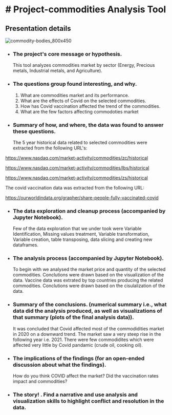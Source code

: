 # # Project-commodities Analysis Tool
## Presentation details
![commodity-bodies_800x450](https://user-images.githubusercontent.com/83671629/124959961-cd51db80-dfe9-11eb-965f-ec65f82767b0.png)


*  ### The project's core message or hypothesis.
      This tool analyzes commodities market by sector (Energy, Precious metals, Industrial metals, and Agriculture).
   
*  ### The questions group found interesting, and why.
    1. What are commodities market and its performance.
    2. What are the effects of Covid on the selected commodities.
    3. How has Covid vaccination affected the trend of the commodities.
    4. What are the few factors affecting commodoties market 

*  ### Summary of how, and where, the data was found to answer these questions.

    The 5 year historical data related to selected commodities were extracted from the following URL's:
    
https://www.nasdaq.com/market-activity/commodities/zc/historical

https://www.nasdaq.com/market-activity/commodities/lbs/historical

https://www.nasdaq.com/market-activity/commodities/zs/historical

  The covid vaccination data was extracted from the following URL:
  
  https://ourworldindata.org/grapher/share-people-fully-vaccinated-covid
  
  

*  ### The data exploration and cleanup process (accompanied by Jupyter Notebook).
  
      Few of the data exploration that we under took were Variable Identification, Missing values treatment, Variable transformation,
Variable creation, table transposing, data slicing and creating new dataframes. 

*  ### The analysis process (accompanied by Jupyter Notebook).
  
   To begin with we analysed the market price and quantity of the selected commodities. 
   Conclutions were drawn based on the visualization of the data.
   Vaccine data was extrated by top countries producing the related commodities.
   Conclutions were drawn based on the cisulalization of the data.

*  ### Summary of the conclusions. (numerical summary i.e., what data did the analysis produced, as well as visualizations of that summary (plots of the final analysis data)).
  
   It was concluded that Covid affected most of the commodidities market in 2020 on a downward trend. 
   The market saw a very steep rise in the following year i.e. 2021.
   There were few commodidites which were affected very little by Covid pandamic (crude oil, cooking oil).  

*  ### The implications of the findings (for an open-ended discussion about what the findings).
   How do you think COVID affect the market?
   Did the vaccination rates impact and commodities?

*  ###  The story! . Find a narrative and use analysis and visualization skills to highlight conflict and resolution in the data.
  
